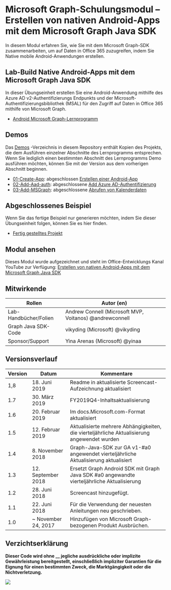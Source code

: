 # <a name="microsoft-graph-training-module---build-android-native-apps-with-the-microsoft-graph-java-sdk"></a>Microsoft Graph-Schulungsmodul – Erstellen von nativen Android-Apps mit dem Microsoft Graph Java SDK

In diesem Modul erfahren Sie, wie Sie mit dem Microsoft Graph-SDK zusammenarbeiten, um auf Daten in Office 365 zuzugreifen, indem Sie Native mobile Android-Anwendungen erstellen.

## <a name="lab---build-android-native-apps-with-the-microsoft-graph-java-sdk"></a>Lab-Build Native Android-Apps mit dem Microsoft Graph Java SDK

In dieser Übungseinheit erstellen Sie eine Android-Anwendung mithilfe des Azure AD v2-Authentifizierungs Endpunkts und der Microsoft-Authentifizierungsbibliothek (MSAL) für den Zugriff auf Daten in Office 365 mithilfe von Microsoft Graph.

- [Android Microsoft Graph-Lernprogramm](https://docs.microsoft.com/graph/tutorials/android)

## <a name="demos"></a>Demos

Das [Demos](./demos) -Verzeichnis in diesem Repository enthält Kopien des Projekts, die dem Ausführen einzelner Abschnitte des Lernprogramms entsprechen. Wenn Sie lediglich einen bestimmten Abschnitt des Lernprogramms Demo ausführen möchten, können Sie mit der Version aus dem vorherigen Abschnitt beginnen.

- [01-Create-App](demos/01-create-app): abgeschlossen [Erstellen einer Android-App](https://docs.microsoft.com/graph/tutorials/android?tutorial-step=1)
- [02-Add-Aad-auth](demos/02-add-aad-auth): abgeschlossene [Add Azure AD-Authentifizierung](https://docs.microsoft.com/graph/tutorials/android?tutorial-step=3)
- [03-Add-MSGraph](demos/03-add-msgraph): abgeschlossene [Abrufen von Kalenderdaten](https://docs.microsoft.com/graph/tutorials/android?tutorial-step=4)

## <a name="completed-sample"></a>Abgeschlossenes Beispiel

Wenn Sie das fertige Beispiel nur generieren möchten, indem Sie dieser Übungseinheit folgen, können Sie es hier finden.

- [Fertig gestelltes Projekt](demos/03-add-msgraph)

## <a name="watch-the-module"></a>Modul ansehen

Dieses Modul wurde aufgezeichnet und steht im Office-Entwicklungs Kanal YouTube zur Verfügung: [Erstellen von nativen Android-Apps mit dem Microsoft Graph Java SDK](https://youtu.be/BLmOmv4FSsQ)

## <a name="contributors"></a>Mitwirkende

| Rollen                | Autor (en)                                               |
| -------------------- | ------------------------------------------------------- |
| Lab-Handbücher/Folien | Andrew Connell (Microsoft MVP, Voitanos) @andrewconnell |
| Graph Java SDK-Code  | vikyding (Microsoft) @vikyding                          |
| Sponsor/Support    | Yina Arenas (Microsoft) @yinaa                          |

## <a name="version-history"></a>Versionsverlauf

| Version | Datum               | Kommentare                                                                   |
| ------- | ------------------ | -------------------------------------------------------------------------- |
| 1,8     | 18. Juni 2019      | Readme in aktualisierte Screencast-Aufzeichnung aktualisiert                           |
| 1.7     | 30. März 2019     | FY2019Q4-Inhaltsaktualisierung                                                   |
| 1.6     | 20. Februar 2019  | Im docs.Microsoft.com-Format aktualisiert                                       |
| 1.5     | 12. Februar 2019  | Aktualisierte mehrere Abhängigkeiten, die vierteljährliche Aktualisierung angewendet wurden                    |
| 1.4     | 8. November 2018   | Graph-Java-SDK zur GA v1-#a0 angewendet vierteljährliche Aktualisierung aktualisiert                |
| 1.3     | 12. September 2018 | Ersetzt Graph Android SDK mit Graph Java SDK #a0 angewandte vierteljährliche Aktualisierung |
| 1.2     | 28. Juni 2018      | Screencast hinzugefügt.                                                          |
| 1.1     | 22. Juni 2018      | Für die Verwendung der neuesten Anleitungen neu geschrieben.                                          |
| 1.0     | ~ November 24, 2017 | Hinzufügen von Microsoft Graph-bezogenen Produkt Ausbrüchen.                             |

## <a name="disclaimer"></a>Verzichtserklärung

**Dieser Code wird ohne __ jegliche ausdrückliche oder implizite Gewährleistung bereitgestellt, einschließlich impliziter Garantien für die Eignung für einen bestimmten Zweck, die Marktgängigkeit oder die Nichtverletzung.**

<img src="https://telemetry.sharepointpnp.com/msgraph-training-android" />
